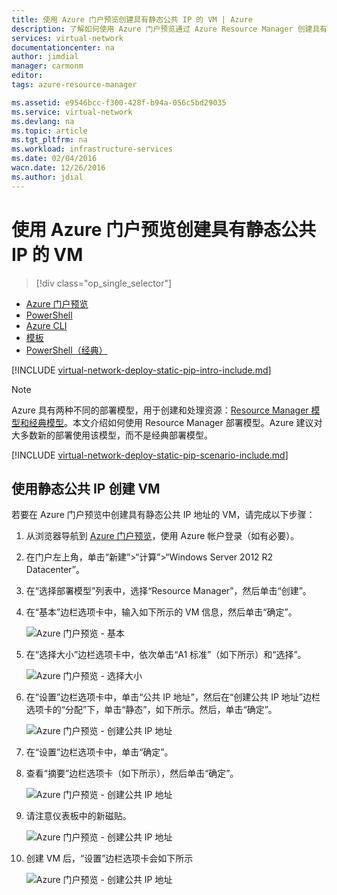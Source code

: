 ```yaml
---
title: 使用 Azure 门户预览创建具有静态公共 IP 的 VM | Azure
description: 了解如何使用 Azure 门户预览通过 Azure Resource Manager 创建具有静态公共 IP 地址的 VM。
services: virtual-network
documentationcenter: na
author: jimdial
manager: carmonm
editor: 
tags: azure-resource-manager

ms.assetid: e9546bcc-f300-428f-b94a-056c5bd29035
ms.service: virtual-network
ms.devlang: na
ms.topic: article
ms.tgt_pltfrm: na
ms.workload: infrastructure-services
ms.date: 02/04/2016
wacn.date: 12/26/2016
ms.author: jdial
---
```


# 使用 Azure 门户预览创建具有静态公共 IP 的 VM
> [!div class="op_single_selector"]
- [Azure 门户预览](./virtual-network-deploy-static-pip-arm-portal.md)
- [PowerShell](./virtual-network-deploy-static-pip-arm-ps.md)
- [Azure CLI](./virtual-network-deploy-static-pip-arm-cli.md)
- [模板](./virtual-network-deploy-static-pip-arm-template.md)
- [PowerShell（经典）](./virtual-networks-reserved-public-ip.md)

[!INCLUDE [virtual-network-deploy-static-pip-intro-include.md](../../includes/virtual-network-deploy-static-pip-intro-include.md)]

> [!NOTE]
Azure 具有两种不同的部署模型，用于创建和处理资源：[Resource Manager 模型和经典模型](../azure-resource-manager/resource-manager-deployment-model.md)。本文介绍如何使用 Resource Manager 部署模型。Azure 建议对大多数新的部署使用该模型，而不是经典部署模型。

[!INCLUDE [virtual-network-deploy-static-pip-scenario-include.md](../../includes/virtual-network-deploy-static-pip-scenario-include.md)]

## 使用静态公共 IP 创建 VM

若要在 Azure 门户预览中创建具有静态公共 IP 地址的 VM，请完成以下步骤：

1. 从浏览器导航到 [Azure 门户预览](https://portal.azure.cn)，使用 Azure 帐户登录（如有必要）。
2. 在门户左上角，单击“新建”>“计算”>“Windows Server 2012 R2 Datacenter”。
3. 在“选择部署模型”列表中，选择“Resource Manager”，然后单击“创建”。
4. 在“基本”边栏选项卡中，输入如下所示的 VM 信息，然后单击“确定”。
   
    ![Azure 门户预览 - 基本](./media/virtual-network-deploy-static-pip-arm-portal/figure1.png)  

5. 在“选择大小”边栏选项卡中，依次单击“A1 标准”（如下所示）和“选择”。
   
    ![Azure 门户预览 - 选择大小](./media/virtual-network-deploy-static-pip-arm-portal/figure2.png)  

6. 在“设置”边栏选项卡中，单击“公共 IP 地址”，然后在“创建公共 IP 地址”边栏选项卡的“分配”下，单击“静态”，如下所示。然后，单击“确定”。
   
    ![Azure 门户预览 - 创建公共 IP 地址](./media/virtual-network-deploy-static-pip-arm-portal/figure3.png)  

7. 在“设置”边栏选项卡中，单击“确定”。
8. 查看“摘要”边栏选项卡（如下所示），然后单击“确定”。
   
    ![Azure 门户预览 - 创建公共 IP 地址](./media/virtual-network-deploy-static-pip-arm-portal/figure4.png)  

9. 请注意仪表板中的新磁贴。
   
    ![Azure 门户预览 - 创建公共 IP 地址](./media/virtual-network-deploy-static-pip-arm-portal/figure5.png)  

10. 创建 VM 后，“设置”边栏选项卡会如下所示
    
    ![Azure 门户预览 - 创建公共 IP 地址](./media/virtual-network-deploy-static-pip-arm-portal/figure6.png)  

<!---HONumber=Mooncake_1219_2016-->